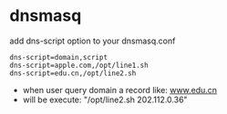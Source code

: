 dnsmasq
=======


add dns-script option to your dnsmasq.conf

    dns-script=domain,script
    dns-script=apple.com,/opt/line1.sh
    dns-script=edu.cn,/opt/line2.sh

* when user query domain a record like: www.edu.cn
* will be execute: "/opt/line2.sh 202.112.0.36"
